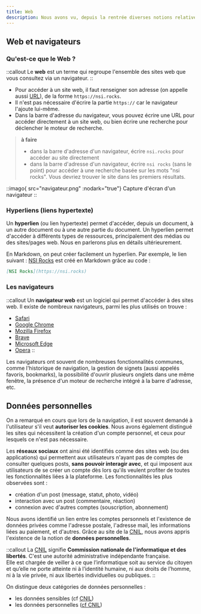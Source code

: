 ```yaml
---
title: Web
description: Nous avons vu, depuis la rentrée diverses notions relatives au Web. Dans cette page, vous retrouverez l'essentiel.
---
```

## Web et navigateurs
### Qu'est-ce que le Web ?
::callout
Le **web** est un terme qui regroupe l'ensemble des sites web que vous consultez via un navigateur.
::

- Pour accéder à un site web, il faut renseigner son adresse (on appelle aussi [URL](https://fr.wikipedia.org/wiki/Uniform_Resource_Locator)), de la forme `https://nsi.rocks`.
- Il n'est pas nécessaire d'écrire la partie `https://` car le navigateur l'ajoute lui-même.
- Dans la barre d'adresse du navigateur, vous pouvez écrire une URL pour accéder directement à un site web, ou bien écrire une recherche pour déclencher le moteur de recherche.

> **à faire**  
> - dans la barre d'adresse d'un navigateur, écrire `nsi.rocks` pour accéder au site directement
> - dans la barre d'adresse d'un navigateur, écrire `nsi rocks` (sans le point) pour accéder à une recherche basée sur les mots "nsi rocks". Vous devriez trouver le site dans les premiers résultats.

::imago{ src="navigateur.png" :nodark="true"}
Capture d'écran d'un navigateur
::

### Hyperliens (liens hypertexte)

Un **hyperlien** (ou lien hypertexte) permet d'accéder, depuis un document, à un autre document ou à une autre partie du document. Un hyperlien permet d'accéder à différents types de ressources, principalement des médias ou des sites/pages web. Nous en parlerons plus en détails ultérieurement.

En Markdown, on peut créer facilement un hyperlien. Par exemple, le lien suivant : [NSI Rocks](https://nsi.rocks) est créé en Markdown grâce au code :

```md
[NSI Rocks](https://nsi.rocks)
```

### Les navigateurs
::callout
Un **navigateur web** est un logiciel qui permet d'accéder à des sites web. Il existe de nombreux navigateurs, parmi les plus utilisés on trouve : 
- [Safari](https://www.apple.com/fr/safari/)
- [Google Chrome](https://www.google.com/intl/fr_fr/chrome/)
- [Mozilla Firefox](https://www.mozilla.org/fr/firefox/new/)
- [Brave](https://brave.com/fr/)
- [Microsoft Edge](https://www.microsoft.com/fr-fr/edge?form=MA13FJ&ch=1)
- [Opera](https://www.opera.com/fr)
::

Les navigateurs ont souvent de nombreuses fonctionnalités communes, comme l'historique de navigation, la gestion de signets (aussi appelés favoris, bookmarks), la possibilité d'ouvrir plusieurs onglets dans une même fenêtre, la présence d'un moteur de recherche intégré à la barre d'adresse, etc.

## Données personnelles
On a remarqué en cours que lors de la navigation, il est souvent demandé à l'utilisateur s'il veut **autoriser les cookies**. Nous avons également distingué les sites qui nécessitent la création d'un compte personnel, et ceux pour lesquels ce n'est pas nécessaire.

Les **réseaux sociaux** ont ainsi été identifiés comme des sites web (ou des applications) qui permettent aux utilisateurs n'ayant pas de comptes de consulter quelques posts, **sans pouvoir interagir avec**, et qui imposent aux utilisateurs de se créer un compte dès lors qu'ils veulent profiter de toutes les fonctionnalités liées à la plateforme. Les fonctionnalités les plus observées sont :
- création d'un post (message, statut, photo, vidéo)
- interaction avec un post (commentaire, réaction)
- connexion avec d'autres comptes (souscription, abonnement)

Nous avons identifié un lien entre les comptes personnels et l'existence de données privées comme l'adresse postale, l'adresse mail, les informations liées au paiement, et d'autres. Grâce au site de la [CNIL](https://cnil.fr), nous avons appris l'existence de la notion de **données personnelles**.

::callout
La [CNIL](https://fr.wikipedia.org/wiki/Commission_nationale_de_l%27informatique_et_des_libert%C3%A9s) signifie **Commission nationale de l'informatique et des libertés**. C'est une autorité administrative indépendante française.
<br />
Elle est chargée de veiller à ce que l’informatique soit au service du citoyen et qu’elle ne porte atteinte ni à l’identité humaine, ni aux droits de l’homme, ni à la vie privée, ni aux libertés individuelles ou publiques.
::

On distingue deux catégories de données personnelles :
- les données sensibles (cf [CNIL](https://www.cnil.fr/fr/definition/donnee-sensible))
- les données personnelles ([cf CNIL](https://www.cnil.fr/fr/definition/donnee-personnelle))
